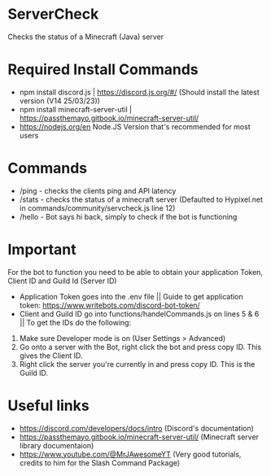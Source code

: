 # ServerCheck
 Checks the status of a Minecraft (Java) server
# Required Install Commands
- npm install discord.js   |    https://discord.js.org/#/ (Should install the latest version (V14 25/03/23))
- npm install minecraft-server-util    |    https://passthemayo.gitbook.io/minecraft-server-util/
- https://nodejs.org/en Node.JS Version that's recommended for most users
# Commands
- /ping  - checks the clients ping and API latency
- /stats - checks the status of a minecraft server (Defaulted to Hypixel.net in commands/community/servcheck.js line 12)
- /hello - Bot says hi back, simply to check if the bot is functioning
# Important
For the bot to function you need to be able to obtain your application Token, Client ID and Guild Id (Server ID)
- Application Token goes into the .env file || Guide to get application token: https://www.writebots.com/discord-bot-token/
- Client and Guild ID go into functions/handelCommands.js on lines 5 & 6 ||
To get the IDs do the following:
1. Make sure Developer mode is on (User Settings > Advanced)
2. Go onto a server with the Bot, right click the bot and press copy ID. This gives the Client ID.
3. Right click the server you're currently in and press copy ID. This is the Guild ID.

# Useful links
- https://discord.com/developers/docs/intro (Discord's documentation)
- https://passthemayo.gitbook.io/minecraft-server-util/ (Minecraft server library documentaion)
- https://www.youtube.com/@MrJAwesomeYT (Very good tutorials, credits to him for the Slash Command Package)
